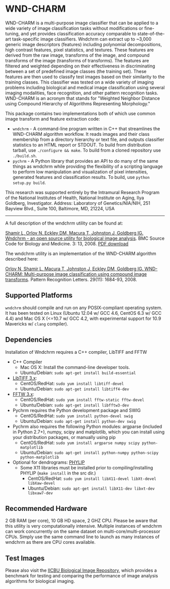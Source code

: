 WND-CHARM
=========

WND-CHARM is a multi-purpose image classifier that can be applied to a wide variety of image classification tasks without modifications or fine-tuning, and yet provides classification accuracy comparable to state-of-the-art task-specific image classifiers. Wndchrm can extract up to ~3,000 generic image descriptors (features) including polynomial decompositions, high contrast features, pixel statistics, and textures. These features are derived from the raw image, transforms of the image, and compound transforms of the image (transforms of transforms). The features are filtered and weighted depending on their effectiveness in discriminating between a set of predefined image classes (the training set). These features are then used to classify test images based on their similarity to the training classes. This classifier was tested on a wide variety of imaging problems including biological and medical image classification using several imaging modalities, face recognition, and other pattern recognition tasks. WND-CHARM is an acronym that stands for "Weighted Neighbor Distance using Compound Hierarchy of Algorithms Representing Morphology."

This package contains two implementations both of which use common image transform and feature extraction code:
* `wndchrm` - A command-line program written in C++ that streamlines the WND-CHARM algorithm workflow. It reads images and their class membership from a directory hierarchy or text file, and outputs classifier statistics to an HTML report or STDOUT. To build from distribution tarball, use `./configure && make`. To build from a cloned repository use `./build.sh`. 
* `pychrm` - A Python library that provides an API to do many of the same things as wndchrm while providing the flexibility of a scripting language to perform low manipulation and visualization of pixel intensities, generated features and classification results. To build, use `python setup.py build`.

This research was supported entirely by the Intramural Research Program of the National Institutes of Health, National Institute on Aging, Ilya Goldberg, Investigator. Address: Laboratory of Genetics/NIA/NIH, 251 Bayview Blvd., Suite 100, Baltimore, MD, 21224, USA

----

A full description of the wndchrm utility can be found at:

[Shamir L, Orlov N, Eckley DM, Macura T, Johnston J, Goldberg IG. Wndchrm - an open source utility for biological image analysis](http://www.scfbm.org/content/3/1/13). BMC Source Code for Biology and Medicine. 3: 13, 2008. [PDF download](http://ome.grc.nia.nih.gov/wnd-charm/BMC-wndchrm-utility.pdf)

The wndchrm utility is an implementation of the WND-CHARM algorithm described here:

[Orlov N, Shamir L, Macura T, Johnston J, Eckley DM, Goldberg IG. WND-CHARM: Multi-purpose image classification using compound image transforms](http://ome.grc.nia.nih.gov/wnd-charm/PRL_2008.pdf). Pattern Recognition Letters. 29(11): 1684-93, 2008.

Supported Platforms
-------------------
`wndchrm` should compile and run on any POSIX-compliant operating system. It has been tested on Linux (Ubuntu 12.04 w/ GCC 4.6, CentOS 6.3 w/ GCC 4.4) and Mac OS X (<=10.7 w/ GCC 4.2, with experimental support for 10.9 Mavericks w/ `clang` compiler).

Dependencies
------------
Installation of Wndchrm requires a C++ compiler, LibTIFF and FFTW
  * C++ Compiler
    * Mac OS X: Install the command-line developer tools.
    * Ubuntu/Debian: `sudo apt-get install build-essential`
  * [LibTIFF 3.x](http://www.libtiff.org):
    * CentOS/RedHat: `sudo yum install libtiff-devel`
    * Ubuntu/Debian: `sudo apt-get install libtiff4-dev`
  * [FFTW 3.x](http://www.fftw.org/download.html):
    * CentOS/RedHat: `sudo yum install fftw-static fftw-devel`
    * Ubuntu/Debian: `sudo apt-get install libfftw3-dev`
  * Pychrm requires the Python development package and SWIG
    * CentOS/RedHat: `sudo yum install python-devel swig`
    * Ubuntu/Debian: `sudo apt-get install python-dev swig`
  * Pychrm also requires the following Python modules: argparse (included in Python 2.7+), numpy, scipy and matplotlib, which you can install using your distribution packages, or manually using pip
    * CentOS/RedHat: `sudo yum install argparse numpy scipy python-matplotlib`
    * Ubuntu/Debian: `sudo apt-get install python-numpy python-scipy python-matplotlib`
  * Optional for dendrograms: [PHYLIP](http://evolution.genetics.washington.edu/phylip/install.html)
      * Some X11 libraries must be installed prior to compiling/installing PHYLIP (`make install` in the src dir.)
        * CentOS/RedHat: `sudo yum install libX11-devel libXt-devel libXaw-devel`
        * Ubuntu/Debian: `sudo apt-get install libX11-dev libxt-dev libxaw7-dev`

Recommended Hardware
--------------------
2 GB RAM (per core), 10 GB HD space, 2 GHZ CPU. Please be aware that this utility is very computationally intensive. Multiple instances of wndchrm can work concurrently on the same dataset on multi-core/multi-processor CPUs. Simply use the same command line to launch as many instances of wndchrm as there are CPU cores available.

Test Images
-----------
Please also visit the [IICBU Biological Image Repository](http://ome.grc.nia.nih.gov/iicbu2008), which provides a benchmark for testing and comparing the performance of image analysis algorithms for biological imaging.
